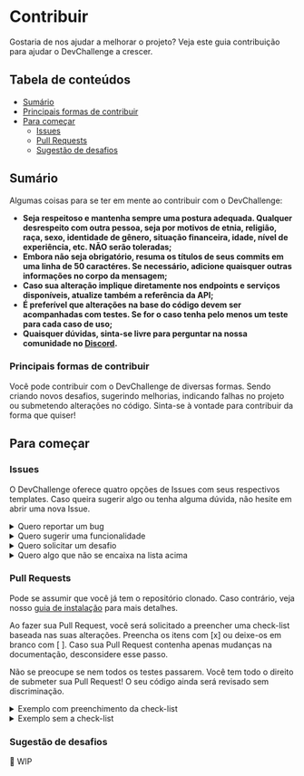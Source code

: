 # Contribuir

Gostaria de nos ajudar a melhorar o projeto? Veja este guia contribuição para ajudar o DevChallenge a crescer.

## Tabela de conteúdos

- [Sumário](#sumário)
- [Principais formas de contribuir](#principais-formas-de-contribuir)
- [Para começar](#para-começar)
  - [Issues](#issues)
  - [Pull Requests](#pull-requests)
  - [Sugestão de desafios](#sugestão-de-desafios)

## Sumário

Algumas coisas para se ter em mente ao contribuir com o DevChallenge:

* **Seja respeitoso e mantenha sempre uma postura adequada. Qualquer desrespeito com outra pessoa, seja por motivos de etnia, religião, raça, sexo, identidade de gênero, situação financeira, idade, nível de experiência, etc. NÃO serão toleradas;**
* **Embora não seja obrigatório, resuma os títulos de seus commits em uma linha de 50 caractéres. Se necessário, adicione quaisquer outras informações no corpo da mensagem;**
* **Caso sua alteração implique diretamente nos endpoints e serviços disponíveis, atualize também a referência da API;**
* **É preferível que alterações na base do código devem ser acompanhadas com testes. Se for o caso tenha pelo menos um teste para cada caso de uso;**
* **Quaisquer dúvidas, sinta-se livre para perguntar na nossa comunidade no [Discord](https://discord.gg/yvYXhGj).**

### Principais formas de contribuir

Você pode contribuir com o DevChallenge de diversas formas. Sendo criando novos desafios, sugerindo melhorias, indicando falhas no projeto ou submetendo alterações no código. Sinta-se à vontade para contribuir da forma que quiser!

## Para começar

### Issues

O DevChallenge oferece quatro opções de Issues com seus respectivos templates. Caso queira sugerir algo ou tenha alguma dúvida, não hesite em abrir uma nova Issue.

<details>
<summary>Quero reportar um bug</summary>
<br>
:construction: WIP
</details>

<details>
<summary>Quero sugerir uma funcionalidade</summary>
<br>
:construction: WIP
</details>

<details>
<summary>Quero solicitar um desafio</summary>
<br>
:construction: WIP
</details>

<details>
<summary>Quero algo que não se encaixa na lista acima</summary>
<br>
:construction: WIP
</details>

### Pull Requests

Pode se assumir que você já tem o repositório clonado. Caso contrário, veja nosso [guia de instalação](README.md#para-começar) para mais detalhes.

Ao fazer sua Pull Request, você será solicitado a preencher uma check-list baseada nas suas alterações. Preencha os itens com [x] ou deixe-os em branco com [ ]. Caso sua Pull Request contenha apenas mudanças na documentação, desconsidere esse passo.

Não se preocupe se nem todos os testes passarem. Você tem todo o direito de submeter sua Pull Request! O seu código ainda será revisado sem discriminação.

<details>
<summary>Exemplo com preenchimento da check-list</summary>

Corrigir estado incorreto do módulo SkyNet

Há um problema onde algumas IAs estão ganhando uma consciência maligna. O problema pode ser corrigido apenas com o código abaixo:

\```js
  <br>
  // skynet-core.js
  <br><br>
  if (evil) {
    <br>
    dont();
    <br>
  }
  <br>
\```

**Check-list:**<br>
\- [x] A Pull Request soluciona uma issue.<br>
\- [x] Executar \`npm run test\` passará todas as suítes de testes definidas (Incluindo lint).<br>
\- [ ] Adicionei novos testes para previnir falhas.<br>
\- [ ] Atualizei a documentação de acordo com as alterações no código (Se aplicável).<br>
\- [x] Li e segui o guia de contribuição disponibilizado.<br>

Fix #29
</details>

<details>
<summary>Exemplo sem a check-list</summary>

Corrigir erro de digitação no guia de instalação

Alguns desenvolvedores estavam reportando problemas para instalar devido ao erro.

Fix #14
Fix #21
</details>

### Sugestão de desafios

:construction: WIP
